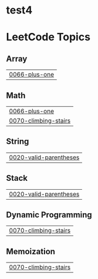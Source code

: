 # test4
<!---LeetCode Topics Start-->
# LeetCode Topics
## Array
|  |
| ------- |
| [0066-plus-one](https://github.com/HabibaMohamed225/test4/tree/master/0066-plus-one) |
## Math
|  |
| ------- |
| [0066-plus-one](https://github.com/HabibaMohamed225/test4/tree/master/0066-plus-one) |
| [0070-climbing-stairs](https://github.com/HabibaMohamed225/test4/tree/master/0070-climbing-stairs) |
## String
|  |
| ------- |
| [0020-valid-parentheses](https://github.com/HabibaMohamed225/test4/tree/master/0020-valid-parentheses) |
## Stack
|  |
| ------- |
| [0020-valid-parentheses](https://github.com/HabibaMohamed225/test4/tree/master/0020-valid-parentheses) |
## Dynamic Programming
|  |
| ------- |
| [0070-climbing-stairs](https://github.com/HabibaMohamed225/test4/tree/master/0070-climbing-stairs) |
## Memoization
|  |
| ------- |
| [0070-climbing-stairs](https://github.com/HabibaMohamed225/test4/tree/master/0070-climbing-stairs) |
<!---LeetCode Topics End-->
